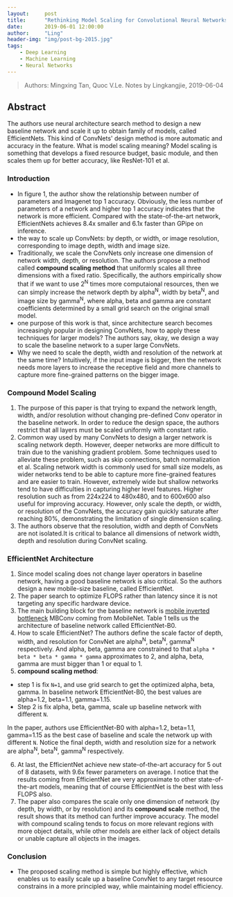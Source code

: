 ```yaml
---
layout:     post
title:      "Rethinking Model Scaling for Convolutional Neural Networks"
date:       2019-06-01 12:00:00
author:     "Ling"
header-img: "img/post-bg-2015.jpg"
tags:
    - Deep Learning
    - Machine Learning
    - Neural Networks
---
```


> Authors: Mingxing Tan, Quoc V.Le. Notes by Lingkangjie, 2019-06-04

## Abstract

The authors use neural architecture search  method to design a new baseline network and scale it up to obtain family of models, called EfficientNets. This kind of ConvNets' design method is more automatic and accuracy in the feature. What is model scaling meaning? Model scaling is something that develops a fixed resource budget, basic module, and then scales them up for better accuracy, like ResNet-101 et al.

### Introduction
- In figure 1, the author show the relationship between number of parameters and Imagenet top 1 accuracy. Obviously, the less number of parameters of a network and higher top 1 accuracy indicates that the network is more efficient. Compared with the state-of-the-art network, EfficientNets achieves 8.4x smaller and 6.1x faster than GPipe on inference.
- the way to scale up ConvNets: by depth, or width, or image resolution, corresponding to image depth, width and image size.
- Traditionally, we scale the ConvNets only increase one dimension of network width, depth, or resolution. The authors propose a method called **compound scaling method** that uniformly scales all three dimensions with a fixed ratio. Specifically, the authors empirically show that if we want to use 2<sup>N</sup> times more computaional resources, then we can simply increase the network depth by alpha<sup>N</sup>, width by beta<sup>N</sup>, and image size by gamma<sup>N</sup>, where alpha, beta and gamma are constant coefficients determined by a small grid search on the original small model.
- one purpose of this work is that, since architecture search becomes increasingly popular in designing ConvNets, how to apply these techniques for larger models? The authors say, okay, we design a way to scale the baseline network to a super large ConvNets.
- Why we need to scale the depth, width and resolution of the network at the same time? Intuitively, if the input image is bigger, then the network needs more layers to increase the receptive field and more channels to capture more fine-grained patterns on the bigger image.

### Compound Model Scaling
1. The purpose of this paper is that trying to expand the network length, width, and/or resolution without changing pre-defined Conv operator in the baseline network. In order to reduce the design space, the authors restrict that all layers must be scaled uniformly with constant ratio.
2. Common way used by many ConvNets to design a larger network is scaling network depth. However, deeper networks are more difficult to train due to the vanishing gradient problem. Some techniques used to alleviate these problem, such as skip connections, batch normalization et al. Scaling network width is commonly used for small size models, as wider networks tend to be able to capture more fine-grained features and are easier to train. However, extremely wide but shallow networks tend to have difficulties in capturing higher level features. Higher resolution such as from 224x224 to 480x480, and to 600x600 also useful for improving accuracy. However, only scale the depth, or width, or resolution of the ConvNets, the accuracy gain quickly saturate after reaching 80%, demonstrating the limitation of single dimension scaling.
3. The authors observe that the resolution, width and depth of ConvNets are not isolated.It is critical to balance all dimensions of network width, depth and resolution during ConvNet scaling.

### EfficientNet Architecture
1. Since model scaling does not change layer operators in baseline network, having a good baseline network is also critical. So the authors design a new mobile-size baseline, called EfficientNet.
2. The paper search to optimize FLOPS rather than latency since it is not targeting any specific hardware device.
3. The main building block for the baseline network is [mobile inverted bottleneck](https://arxiv.org/pdf/1801.04381.pdf) MBConv coming from MobileNet. Table 1 tells us the architecture of baseline network called EfficientNet-B0.
4. How to scale EfficientNet? The authors define the scale factor of depth, width, and resolution for  ConvNet are alpha<sup>N</sup>, beta<sup>N</sup>, gamma<sup>N</sup> respectively. And alpha, beta, gamma are constrained to that `alpha * beta * beta * gamma * gamma` approximates to 2, and alpha, beta, gamma are must bigger than 1 or equal to 1.
5. **compound scaling method**: 
- step 1 is fix `N=1`, and use grid search to get the optimized alpha, beta, gamma. In baseline network EfficientNet-B0, the best values are alpha=1.2, beta=1.1, gamma=1.15.
- Step 2 is fix alpha, beta, gamma, scale up baseline network with different `N`.

In the paper, authors use EfficientNet-B0 with alpha=1.2, beta=1.1, gamma=1.15 as the best case of baseline and scale the network up with different `N`. Notice the final depth, width and resolution size for a network are alpha<sup>N</sup>, beta<sup>N</sup>, gamma<sup>N</sup> respectively.

6. At last, the EfficientNet achieve new state-of-the-art accuracy for 5 out of 8 datasets, with 9.6x fewer parameters on average. I notice that the results coming from EfficientNet are very approximate to other state-of-the-art models, meaning that of course EfficientNet is the best with less FLOPS also.
7. The paper also compares the scale only one dimension of network (by depth, by width, or by resolution) and its **compound scale** method, the result shows that its method can further improve accuracy. The model with compound scaling tends to focus on more relevant regions with more object details, while other models are either lack of object details or unable capture all objects in the images.

### Conclusion
- The proposed scaling method is simple but highly effective, which enables us to easily scale up a baseline ConvNet to any target resource constrains in a more principled way, whlie maintaining model efficiency.


